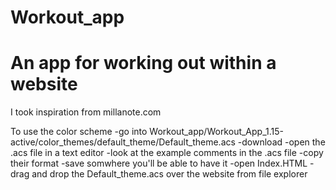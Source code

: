 # Workout_app
# An app for working out within a website
I took inspiration from millanote.com

To use the color scheme
-go into Workout_app/Workout_App_1.15-active/color_themes/default_theme/Default_theme.acs
-download
-open the .acs file in a text editor
-look at the example comments in the .acs file
-copy their format
-save somwhere you'll be able to have it
-open Index.HTML
-drag and drop the Default_theme.acs over the website from file explorer
